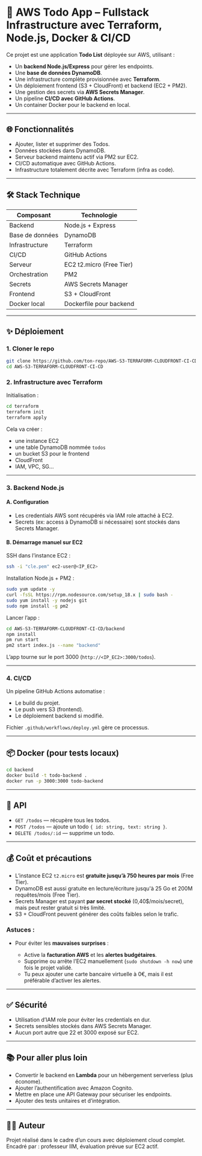 # 📝 AWS Todo App – Fullstack Infrastructure avec Terraform, Node.js, Docker & CI/CD

Ce projet est une application **Todo List** déployée sur AWS, utilisant :

* Un **backend Node.js/Express** pour gérer les endpoints.
* Une **base de données DynamoDB**.
* Une infrastructure complète provisionnée avec **Terraform**.
* Un déploiement frontend (S3 + CloudFront) et backend (EC2 + PM2).
* Une gestion des secrets via **AWS Secrets Manager**.
* Un pipeline **CI/CD avec GitHub Actions**.
* Un container Docker pour le backend en local.

---

## 🌐 Fonctionnalités

* Ajouter, lister et supprimer des Todos.
* Données stockées dans DynamoDB.
* Serveur backend maintenu actif via PM2 sur EC2.
* CI/CD automatique avec GitHub Actions.
* Infrastructure totalement décrite avec Terraform (infra as code).

---

## 🛠️ Stack Technique

| Composant            | Technologie              |
| -------------------- | ------------------------ |
| Backend              | Node.js + Express        |
| Base de données      | DynamoDB                 |
| Infrastructure       | Terraform                |
| CI/CD                | GitHub Actions           |
| Serveur              | EC2 t2.micro (Free Tier) |
| Orchestration        | PM2                      |
| Secrets              | AWS Secrets Manager      |
| Frontend             | S3 + CloudFront          |
| Docker local         | Dockerfile pour backend  |

---

## ✨ Déploiement

### 1. Cloner le repo

```bash
git clone https://github.com/ton-repo/AWS-S3-TERRAFORM-CLOUDFRONT-CI-CD.git
cd AWS-S3-TERRAFORM-CLOUDFRONT-CI-CD
```

### 2. Infrastructure avec Terraform

Initialisation :

```bash
cd terraform
terraform init
terraform apply
```

Cela va créer :

* une instance EC2
* une table DynamoDB nommée `todos`
* un bucket S3 pour le frontend
* CloudFront
* IAM, VPC, SG...

---

### 3. Backend Node.js

#### A. Configuration

* Les credentials AWS sont récupérés via IAM role attaché à EC2.
* Secrets (ex: access à DynamoDB si nécessaire) sont stockés dans Secrets Manager.

#### B. Démarrage manuel sur EC2

SSH dans l’instance EC2 :

```bash
ssh -i "cle.pem" ec2-user@<IP_EC2>
```

Installation Node.js + PM2 :

```bash
sudo yum update -y
curl -fsSL https://rpm.nodesource.com/setup_18.x | sudo bash -
sudo yum install -y nodejs git
sudo npm install -g pm2
```

Lancer l’app :

```bash
cd AWS-S3-TERRAFORM-CLOUDFRONT-CI-CD/backend
npm install
pm run start
pm2 start index.js --name "backend"
```

L’app tourne sur le port 3000 (`http://<IP_EC2>:3000/todos`).

---

### 4. CI/CD

Un pipeline GitHub Actions automatise :

* Le build du projet.
* Le push vers S3 (frontend).
* Le déploiement backend si modifié.

Fichier `.github/workflows/deploy.yml` gère ce processus.

---

## 📦 Docker (pour tests locaux)

```bash
cd backend
docker build -t todo-backend .
docker run -p 3000:3000 todo-backend
```

---

## 📡 API

* `GET /todos` — récupère tous les todos.
* `POST /todos` — ajoute un todo `{ id: string, text: string }`.
* `DELETE /todos/:id` — supprime un todo.

---

## 💰 Coût et précautions

* L’instance EC2 `t2.micro` est **gratuite jusqu’à 750 heures par mois** (Free Tier).
* DynamoDB est aussi gratuite en lecture/écriture jusqu'à 25 Go et 200M requêtes/mois (Free Tier).
* Secrets Manager est payant **par secret stocké** (0,40\$/mois/secret), mais peut rester gratuit si très limité.
* S3 + CloudFront peuvent générer des coûts faibles selon le trafic.

### Astuces :

* Pour éviter les **mauvaises surprises** :

  * Active la **facturation AWS** et les **alertes budgétaires**.
  * Supprime ou arrête l’EC2 manuellement (`sudo shutdown -h now`) une fois le projet validé.
  * Tu peux ajouter une carte bancaire virtuelle à 0€, mais il est préférable d’activer les alertes.

---

## ✅ Sécurité

* Utilisation d’IAM role pour éviter les credentials en dur.
* Secrets sensibles stockés dans AWS Secrets Manager.
* Aucun port autre que 22 et 3000 exposé sur EC2.

---

## 📚 Pour aller plus loin

* Convertir le backend en **Lambda** pour un hébergement serverless (plus économe).
* Ajouter l’authentification avec Amazon Cognito.
* Mettre en place une API Gateway pour sécuriser les endpoints.
* Ajouter des tests unitaires et d’intégration.

---

## 👨‍💼 Auteur

Projet réalisé dans le cadre d’un cours avec déploiement cloud complet.
Encadré par : professeur IIM, évaluation prévue sur EC2 actif.
